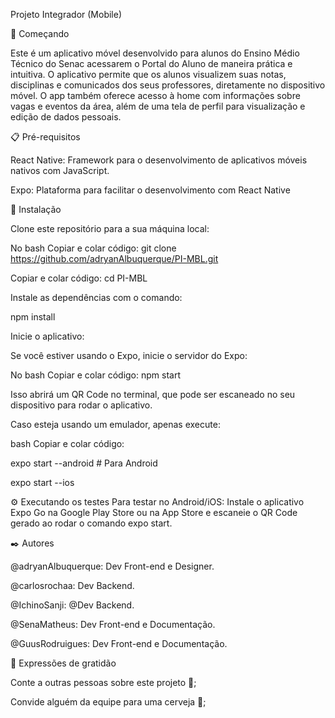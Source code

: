 Projeto Integrador (Mobile)

🚀 Começando

Este é um aplicativo móvel desenvolvido para alunos do Ensino Médio Técnico do Senac acessarem o Portal do Aluno de maneira prática e intuitiva.
O aplicativo permite que os alunos visualizem suas notas, disciplinas e comunicados dos seus professores, diretamente no dispositivo móvel.
O app também oferece acesso à home com informações sobre vagas e eventos da área, além de uma tela de perfil para visualização e edição de dados pessoais.

📋 Pré-requisitos

React Native: Framework para o desenvolvimento de aplicativos móveis nativos com JavaScript.

Expo: Plataforma para facilitar o desenvolvimento com React Native


🔧 Instalação

Clone este repositório para a sua máquina local:

No bash 
Copiar e colar código:
git clone https://github.com/adryanAlbuquerque/PI-MBL.git

Copiar e colar código:
cd PI-MBL

Instale as dependências com o comando:

npm install

Inicie o aplicativo:

Se você estiver usando o Expo, inicie o servidor do Expo:

No bash
Copiar e colar código:
npm start

Isso abrirá um QR Code no terminal, que pode ser escaneado no seu dispositivo para rodar o aplicativo.

Caso esteja usando um emulador, apenas execute:

bash
Copiar e colar código:

expo start --android   # Para Android

expo start --ios 

⚙️ Executando os testes
Para testar no Android/iOS: Instale o aplicativo Expo Go na Google Play Store ou na App Store e escaneie o QR Code gerado ao rodar o comando expo start.

✒️ Autores

@adryanAlbuquerque: Dev Front-end e Designer.

@carlosrochaa: Dev Backend.

@IchinoSanji: @Dev Backend.

@SenaMatheus: Dev Front-end e Documentação.

@GuusRodruigues: Dev Front-end e Documentação.

🎁 Expressões de gratidão

Conte a outras pessoas sobre este projeto 📢;

Convide alguém da equipe para uma cerveja 🍺;
